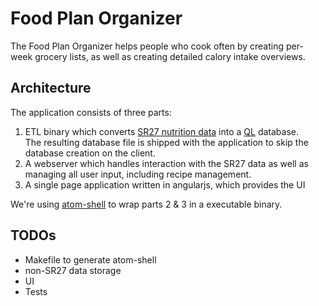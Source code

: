 # Food Plan Organizer

The Food Plan Organizer helps people who cook often by creating per-week grocery lists, as well as
creating detailed calory intake overviews.

## Architecture

The application consists of three parts:

1. ETL binary which converts [SR27 nutrition data](http://www.ars.usda.gov/Services/docs.htm?docid=24912) into a [QL](https://github.com/cznic/ql) database.  
   The resulting database file is shipped with the application to skip the database creation on the client.
2. A webserver which handles interaction with the SR27 data as well as managing all user input, including recipe management.
3. A single page application written in angularjs, which provides the UI

We're using [atom-shell](https://github.com/atom/atom-shell) to wrap parts 2 & 3 in a executable binary.

## TODOs

- Makefile to generate atom-shell
- non-SR27 data storage
- UI
- Tests
